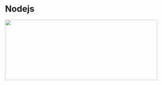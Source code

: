 # Nodejs

<img src="https://media.giphy.com/media/HPu8bxH13Zr1sAHWe3/giphy.gif" height="200" width="500">

